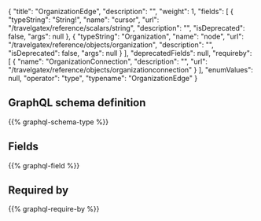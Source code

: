{
  "title": "OrganizationEdge",
  "description": "",
  "weight": 1,
  "fields": [
    {
      "typeString": "String!",
      "name": "cursor",
      "url": "/travelgatex/reference/scalars/string",
      "description": "",
      "isDeprecated": false,
      "args": null
    },
    {
      "typeString": "Organization",
      "name": "node",
      "url": "/travelgatex/reference/objects/organization",
      "description": "",
      "isDeprecated": false,
      "args": null
    }
  ],
  "deprecatedFields": null,
  "requireby": [
    {
      "name": "OrganizationConnection",
      "description": "",
      "url": "/travelgatex/reference/objects/organizationconnection"
    }
  ],
  "enumValues": null,
  "operator": "type",
  "typename": "OrganizationEdge"
}
## GraphQL schema definition

{{% graphql-schema-type %}}

## Fields

{{% graphql-field %}}

## Required by

{{% graphql-require-by %}}
